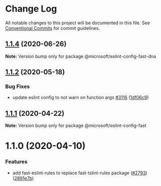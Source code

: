 # Change Log

All notable changes to this project will be documented in this file.
See [Conventional Commits](https://conventionalcommits.org) for commit guidelines.

## [1.1.4](https://github.com/microsoft/fast/compare/@microsoft/eslint-config-fast-dna@1.1.3...@microsoft/eslint-config-fast-dna@1.1.4) (2020-06-26)

**Note:** Version bump only for package @microsoft/eslint-config-fast-dna





## [1.1.2](https://github.com/microsoft/fast/compare/@microsoft/eslint-config-fast@1.1.1...@microsoft/eslint-config-fast@1.1.2) (2020-05-18)


### Bug Fixes

* update eslint config to not warn on function args [#3116](https://github.com/microsoft/fast/issues/3116) ([1df06c9](https://github.com/microsoft/fast/commit/1df06c96da7518ba75de6d5635859345468bd42a))





## [1.1.1](https://github.com/microsoft/fast/compare/@microsoft/eslint-config-fast@1.1.0...@microsoft/eslint-config-fast@1.1.1) (2020-04-22)

**Note:** Version bump only for package @microsoft/eslint-config-fast





# 1.1.0 (2020-04-10)


### Features

* add fast-eslint-rules to replace fast-tslint-rules package ([#2793](https://github.com/microsoft/fast/issues/2793)) ([2891e7b](https://github.com/microsoft/fast/commit/2891e7bc9af41b7ba55eb410dee019c6d1adca3b))
